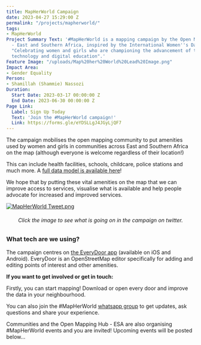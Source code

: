 ```yaml
---
title: MapHerWorld Campaign
date: 2023-04-27 15:29:00 Z
permalink: "/projects/mapherworld/"
tags:
- MapHerWorld
Project Summary Text: '#MapHerWorld is a mapping campaign by the Open Mapping Hub
  - East and Southern Africa, inspired by the International Women''s Day 2023 theme,
  "Celebrating women and girls who are championing the advancement of transformative
  technology and digital education".'
Feature Image: "/uploads/Map%20her%20World%20Lead%20Image.png"
Impact Area:
- Gender Equality
Person:
- Shamillah (Shammie) Nassozi
Duration:
  Start Date: 2023-03-17 00:00:00 Z
  End Date: 2023-06-30 00:00:00 Z
Page Link:
  Label: Sign Up Today
  Text: 'Join the #MapHerWorld campaign!'
  Link: https://forms.gle/eYDSLLgJ4JGyLjQF7
---
```


The campaign mobilises the open mapping community to put amenities used by women and girls in communities across East and Southern Africa on the map (although everyone is welcome regardless of their location!)

This can include health facilities, schools, childcare, police stations and much more. A [full data model is available here](https://docs.google.com/document/d/1aIaYkWQlxq-E6ofRrvYdXageqWJCkSMGSi2CicLU5wM/edit?usp=sharing)!

We hope that by putting these vital amenities on the map that we can improve access to services, visualise what is available and help people advocate for increased and improved services.

[![MapHerWorld Tweet.png](/uploads/MapHerWorld%20Tweet.png)](https://twitter.com/search?q=%23mapherworld&src=typed_query)
<figcaption align = "center"><h6>Click the image to see what is going on in the campaign on twitter.</h6></figcaption>

<h3 style="text-align: left;">What tech are we using?</h3>

The campaign centres on [the EveryDoor app](https://every-door.app/) (available on iOS and Android). EveryDoor is an OpenStreetMap editor specifically for adding and editing points of interest and other amenities.

**If you want to get involved or get in touch:**

Firstly, you can start mapping! Download or open every door and improve the data in your neighbourhood.

You can also join the #MapHerWorld [whatsapp group](https://chat.whatsapp.com/Dl7UeKmH9mZ3csygQxcwJT) to get updates, ask questions and share your experience.

Communities and the Open Mapping Hub - ESA are also organising #MapHerWorld events and you are invited! Upcoming events will be posted below...